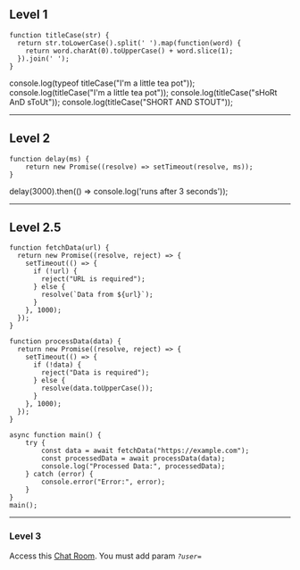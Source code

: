 ## Level 1
```
function titleCase(str) {
  return str.toLowerCase().split(' ').map(function(word) {
    return word.charAt(0).toUpperCase() + word.slice(1);
  }).join(' ');
}
```
console.log(typeof titleCase("I'm a little tea pot"));
console.log(titleCase("I'm a little tea pot"));
console.log(titleCase("sHoRt AnD sToUt"));
console.log(titleCase("SHORT AND STOUT"));

---
## Level 2
```
function delay(ms) {
    return new Promise((resolve) => setTimeout(resolve, ms));
}
```
delay(3000).then(() => console.log('runs after 3 seconds'));

---
## Level 2.5
```
function fetchData(url) {
  return new Promise((resolve, reject) => {
    setTimeout(() => {
      if (!url) {
        reject("URL is required");
      } else {
        resolve(`Data from ${url}`);
      }
    }, 1000);
  });
}

function processData(data) {
  return new Promise((resolve, reject) => {
    setTimeout(() => {
      if (!data) {
        reject("Data is required");
      } else {
        resolve(data.toUpperCase());
      }
    }, 1000);
  });
}

async function main() {
    try {
        const data = await fetchData("https://example.com");
        const processedData = await processData(data);
        console.log("Processed Data:", processedData);
    } catch (error) {
        console.error("Error:", error);
    }
}
main();
```

---
### Level 3
Access this [Chat Room](https://chat.dennyarissetiawan.com/). You must add param _`?user=`_